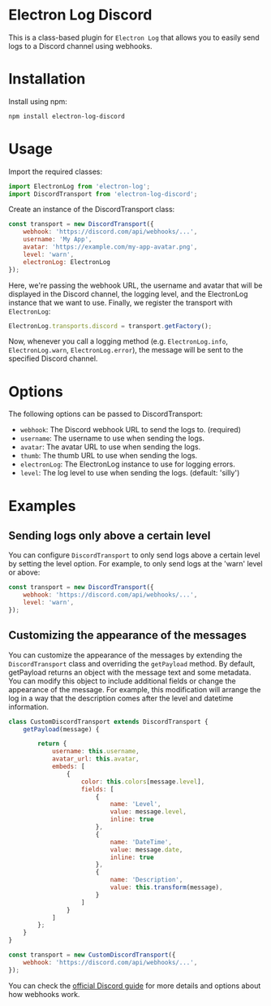 # Electron Log Discord
This is a class-based plugin for `Electron Log` that allows you to easily send logs to a Discord channel using webhooks.

# Installation
Install using npm:

```bash
npm install electron-log-discord
```

# Usage

Import the required classes:

```js
import ElectronLog from 'electron-log';
import DiscordTransport from 'electron-log-discord';
```

Create an instance of the DiscordTransport class:
```js
const transport = new DiscordTransport({
    webhook: 'https://discord.com/api/webhooks/...',
    username: 'My App',
    avatar: 'https://example.com/my-app-avatar.png',
    level: 'warn',
    electronLog: ElectronLog
});
```
Here, we're passing the webhook URL, the username and avatar that will be displayed in the Discord channel, the logging level, and the ElectronLog instance that we want to use.
Finally, we register the transport with `ElectronLog`:

```js
ElectronLog.transports.discord = transport.getFactory();
```
Now, whenever you call a logging method (e.g. `ElectronLog.info`, `ElectronLog.warn`, `ElectronLog.error`), the message will be sent to the specified Discord channel.

# Options
The following options can be passed to DiscordTransport:

- `webhook`: The Discord webhook URL to send the logs to. (required)
- `username`: The username to use when sending the logs.
- `avatar`: The avatar URL to use when sending the logs.
- `thumb`: The thumb URL to use when sending the logs.
- `electronLog`: The ElectronLog instance to use for logging errors.
- `level`: The log level to use when sending the logs. (default: 'silly')

# Examples
## Sending logs only above a certain level
You can configure `DiscordTransport` to only send logs above a certain level by setting the level option. For example, to only send logs at the 'warn' level or above:

```js
const transport = new DiscordTransport({
    webhook: 'https://discord.com/api/webhooks/...',
    level: 'warn',
});
```

## Customizing the appearance of the messages
You can customize the appearance of the messages by extending the `DiscordTransport` class and overriding the `getPayload` method. By default, getPayload returns an object with the message text and some metadata. You can modify this object to include additional fields or change the appearance of the message. For example, this modification will arrange the log in a way that the description comes after the level and datetime information.

```js
class CustomDiscordTransport extends DiscordTransport {
    getPayload(message) {

        return {
            username: this.username,
            avatar_url: this.avatar,
            embeds: [
                {
                    color: this.colors[message.level],
                    fields: [
                        {
                            name: 'Level',
                            value: message.level,
                            inline: true
                        },
                        {
                            name: 'DateTime',
                            value: message.date,
                            inline: true
                        },
                        {
                            name: 'Description',
                            value: this.transform(message),
                        }
                    ]
                }
            ]
        };
    }
}

const transport = new CustomDiscordTransport({
    webhook: 'https://discord.com/api/webhooks/...',
});
```

You can check the [official Discord guide](https://discord.com/developers/docs/resources/webhook) for more details and options about how webhooks work.